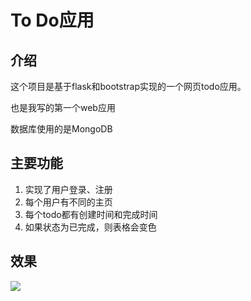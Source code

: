 # To Do应用

## 介绍

这个项目是基于flask和bootstrap实现的一个网页todo应用。

也是我写的第一个web应用

数据库使用的是MongoDB





## 主要功能

1. 实现了用户登录、注册
2. 每个用户有不同的主页
3. 每个todo都有创建时间和完成时间
4. 如果状态为已完成，则表格会变色



## 效果

![](https://i.loli.net/2018/12/04/5c063f67e57b9.png) 

